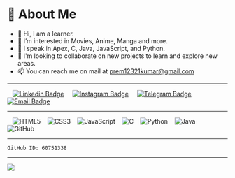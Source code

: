 # 💫 About Me
- 👋 Hi, I am a learner.
- 👀 I’m interested in Movies, Anime, Manga  and more.
- 🌱 I speak in Apex, C, Java, JavaScript, and Python.
- 💞️ I'm looking to collaborate on new projects to learn and explore new areas.
- 📫 You can reach me on mail at prem12321kumar@gmail.com

---

&nbsp;&nbsp; [![Linkedin Badge](https://img.shields.io/badge/Linkedin-white?style=flat&logo=linkedin&logoColor=blue&labelColor=white&color=blue)](https://linkedin.com/in/prem12321kumar) &nbsp;&nbsp;&nbsp;
[![Instagram Badge](https://img.shields.io/badge/Instagram-white?style=flat&logo=instagram&logoColor=white&labelColor=E1306C)](https://www.instagram.com/prem_3.14) &nbsp;&nbsp;&nbsp;
[![Telegram Badge](https://img.shields.io/badge/Telegram-white?style=flat&logo=telegram&logoColor=blue&labelColor=white&color=blue)](https://t.me/prem12321kumar) &nbsp;&nbsp;&nbsp;
[![Email Badge](https://img.shields.io/badge/Mail-white?style=flat&logo=gmail&logoColor=white&labelColor=ea4335)](mailto:prem12321kumar@gmail.com)

---

&nbsp;&nbsp; ![HTML5](https://img.shields.io/badge/html5-%23E34F26.svg?style=flat&logo=html5&logoColor=white) &nbsp;&nbsp;
![CSS3](https://img.shields.io/badge/css3-%231572B6.svg?style=flat&logo=css3&logoColor=white) &nbsp;&nbsp;
![JavaScript](https://img.shields.io/badge/javascript-%23323330.svg?style=flat&logo=javascript&logoColor=%23F7DF1E) &nbsp;&nbsp;
![C](https://img.shields.io/badge/C-%23239120.svg?style=flat&logo=csharp&logoColor=white) &nbsp;&nbsp;
![Python](https://img.shields.io/badge/python-3670A0?style=flat&logo=python&logoColor=ffdd54) &nbsp;&nbsp;
![Java](https://img.shields.io/badge/java-%23323330.svg?style=flat&logo=java&logoColor=%23F7DF1E) &nbsp;&nbsp;
![GitHub](https://img.shields.io/badge/github-%23121011.svg?style=flat&logo=github&logoColor=white) 

---

```
GitHub ID: 60751338
```
---

[![](https://visitcount.itsvg.in/api?id=prem-k-r&icon=8&color=1)](https://visitcount.itsvg.in)
